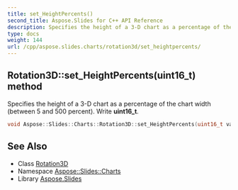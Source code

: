 ```yaml
---
title: set_HeightPercents()
second_title: Aspose.Slides for C++ API Reference
description: Specifies the height of a 3-D chart as a percentage of the chart width (between 5 and 500 percent). Write uint16_t.
type: docs
weight: 144
url: /cpp/aspose.slides.charts/rotation3d/set_heightpercents/
---
```

## Rotation3D::set_HeightPercents(uint16_t) method


Specifies the height of a 3-D chart as a percentage of the chart width (between 5 and 500 percent). Write **uint16_t**.

```cpp
void Aspose::Slides::Charts::Rotation3D::set_HeightPercents(uint16_t value) override
```

## See Also

* Class [Rotation3D](./)
* Namespace [Aspose::Slides::Charts](../)
* Library [Aspose.Slides](../../)